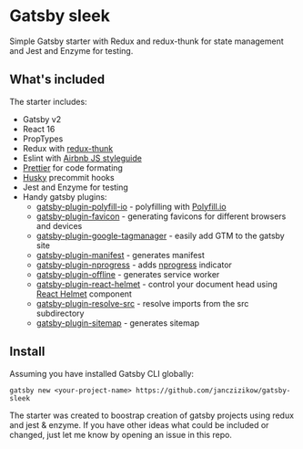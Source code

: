 # Gatsby sleek

Simple Gatsby starter with Redux and redux-thunk for state management and Jest and Enzyme for testing.

## What's included

The starter includes:

* Gatsby v2
* React 16
* PropTypes
* Redux with [redux-thunk](https://github.com/reduxjs/redux-thunk)
* Eslint with [Airbnb JS styleguide](https://github.com/airbnb/javascript)
* [Prettier](https://github.com/prettier/prettier) for code formating
* [Husky](https://github.com/typicode/husky) precommit hooks
* Jest and Enzyme for testing
* Handy gatsby plugins:
  * [gatsby-plugin-polyfill-io](https://github.com/escaladesports/gatsby-plugin-polyfill-io) - polyfilling with [Polyfill.io](https://polyfill.io/v2/docs/)
  * [gatsby-plugin-favicon](https://github.com/Creatiwity/gatsby-plugin-favicon) - generating favicons for different browsers and devices
  * [gatsby-plugin-google-tagmanager](https://github.com/gatsbyjs/gatsby/tree/master/packages/gatsby-plugin-google-tagmanager) - easily add GTM to the gatsby site
  * [gatsby-plugin-manifest](https://github.com/gatsbyjs/gatsby/tree/master/packages/gatsby-plugin-manifest) - generates manifest
  * [gatsby-plugin-nprogress](https://github.com/gatsbyjs/gatsby/tree/master/packages/gatsby-plugin-nprogress) - adds [nprogress](http://ricostacruz.com/nprogress/) indicator
  * [gatsby-plugin-offline](https://github.com/gatsbyjs/gatsby/tree/master/packages/gatsby-plugin-offline) - generates service worker
  * [gatsby-plugin-react-helmet](https://github.com/gatsbyjs/gatsby/tree/master/packages/gatsby-plugin-react-helmet) - control your document head using [React Helmet](https://github.com/nfl/react-helmet) component
  * [gatsby-plugin-resolve-src](https://github.com/alampros/gatsby-plugin-resolve-src) - resolve imports from the src subdirectory
  * [gatsby-plugin-sitemap](https://github.com/gatsbyjs/gatsby/tree/master/packages/gatsby-plugin-sitemap) - generates sitemap

## Install

Assuming you have installed Gatsby CLI globally:

```shell
gatsby new <your-project-name> https://github.com/janczizikow/gatsby-sleek
```

 The starter was created to boostrap creation of gatsby projects using redux and jest & enzyme. If you have other ideas what could be included or changed, just let me know by opening an issue in this repo.
